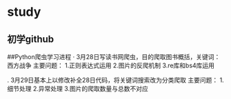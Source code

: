 # study
初学github
--------------
##Python爬虫学习进程
· 3月28日写读书网爬虫，目的爬取图书概括，关键词：西方战争
  主要问题：
  1.正则表达式运用
  2.图片的反爬机制
  3.re库和bs4库运用

. 3月29日基本上以修改补全28日代码，将关键词搜索改为分类爬取
  主要问题：
  1.细节处理
  2.异常处理
  3.图片的爬取数量与总数不对应
